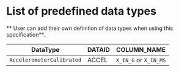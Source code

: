 # List of predefined data types

** User can add their own definition of data types when using this specification**.

| DataType | DATAID | COLUMN_NAME | 
| --- | --- | --- |
| `AccelerometerCalibrated` | ACCEL | `X_IN_G` or `X_IN_MS`



